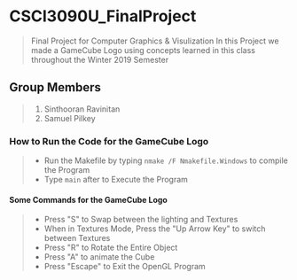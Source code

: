 # CSCI3090U_FinalProject
> Final Project for Computer Graphics & Visulization
> In this Project we made a GameCube Logo using concepts learned in this class throughout the Winter 2019 Semester

## Group Members
> 1. Sinthooran Ravinitan
> 2. Samuel Pilkey

### How to Run the Code for the GameCube Logo
> * Run the Makefile by typing `nmake /F Nmakefile.Windows` to compile the Program
> * Type `main` after to Execute the Program

#### Some Commands for the GameCube Logo
> * Press "S" to Swap between the lighting and Textures
> * When in Textures Mode, Press the "Up Arrow Key" to switch between Textures
> * Press "R" to Rotate the Entire Object
> * Press "A" to animate the Cube
> * Press "Escape" to Exit the OpenGL Program
